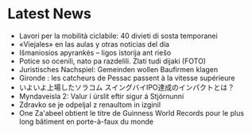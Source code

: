 # Latest News
-  Lavori per la mobilità ciclabile: 40 divieti di sosta temporanei
-  «Viejales» en las aulas y otras noticias del día
-  Išmaniosios apyrankės – ligos istorija ant riešo
-  Potice so ocenili, nato pa razdelili. Zlati tudi dijaki (FOTO)
-  Juristisches Nachspiel: Gemeinden wollen Baufirmen klagen
-  Gironde : les catcheurs de Pessac passent à la vitesse supérieure
-  いよいよ上場したソラコム スイングバイIPO達成のインパクトとは？
-  Myndaveisla 2: Valur í úrslit eftir sigur á Stjörnunni
-  Zdravko se je odpeljal z renaultom in izginil
-  One Za'abeel obtient le titre de Guinness World Records pour le plus long bâtiment en porte-à-faux du monde
